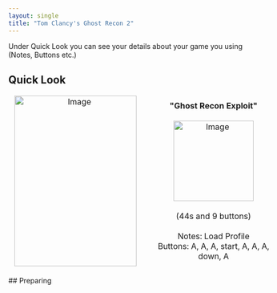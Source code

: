 ```yaml
---
layout: single
title: "Tom Clancy's Ghost Recon 2"
---
```

Under Quick Look you can see your details about your game you using (Notes, Buttons etc.)
## Quick Look
<!--TODO: Maybe there are some other ways to do it, but it works lol-->
<table style="table-layout: fixed; width: 552px">
<colgroup>
<col style="width: 268px">
<col style="width: 284px">
</colgroup>
<thead>
  <tr>
    <td style="text-align:center">
      <img src="https://i.imgur.com/ynSJF5n.jpg" alt="Image" width="244" height="340">
    </td>
    <td style="text-align:center">
      <b>"Ghost Recon Exploit"</b><br>
      <br><img src="https://i.imgur.com/OPsJYTz.png" alt="Image" width="160" height="160">
      <br>
      <br>(44s and 9 buttons)<br>
      <br>Notes: Load Profile
      <br>Buttons: A, A, A, start, A, A, A, down, A
      <br>
    </td>
  </tr>
</thead>
</table>
<!--  //////////////////////////////////////////////////////////   -->
## Preparing
